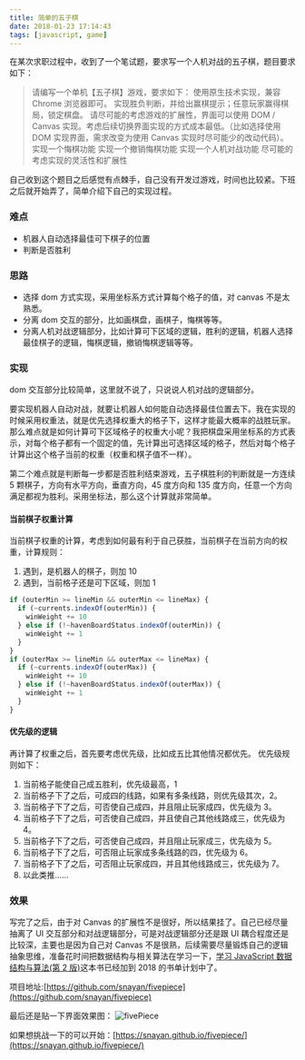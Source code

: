 ```yaml
---
title: 简单的五子棋
date: 2018-01-23 17:14:43
tags: [javascript, game]
---
```


在某次求职过程中，收到了一个笔试题，要求写一个人机对战的五子棋，题目要求如下：

> 请编写一个单机【五子棋】游戏，要求如下：
> 使用原生技术实现，兼容 Chrome 浏览器即可。
> 实现胜负判断，并给出赢棋提示；任意玩家赢得棋局，锁定棋盘。
> 请尽可能的考虑游戏的扩展性，界面可以使用 DOM / Canvas 实现。考虑后续切换界面实现的方式成本最低。（比如选择使用 DOM 实现界面，需求改变为使用 Canvas 实现时尽可能少的改动代码）。
> 实现一个悔棋功能
> 实现一个撤销悔棋功能
> 实现一个人机对战功能
> 尽可能的考虑实现的灵活性和扩展性

自己收到这个题目之后感觉有点棘手，自己没有开发过游戏，时间也比较紧。下班之后就开始弄了，简单介绍下自己的实现过程。

<!--more-->

### 难点

- 机器人自动选择最佳可下棋子的位置
- 判断是否胜利

### 思路

- 选择 dom 方式实现，采用坐标系方式计算每个格子的值，对 canvas 不是太熟悉。
- 分离 dom 交互的部分，比如画棋盘，画棋子，悔棋等等。
- 分离人机对战逻辑部分，比如计算可下区域的逻辑，胜利的逻辑，机器人选择最佳棋子的逻辑，悔棋逻辑，撤销悔棋逻辑等等。

### 实现

dom 交互部分比较简单，这里就不说了，只说说人机对战的逻辑部分。

要实现机器人自动对战，就要让机器人如何能自动选择最佳位置去下。我在实现的时候采用权重法，就是优先选择权重大的格子下，这样才能最大概率的战胜玩家。那么难点就是如何计算可下区域格子的权重大小呢？我把棋盘采用坐标系的方式表示，对每个格子都有一个固定的值，先计算出可选择区域的格子，然后对每个格子计算出这个格子当前的权重（权重和棋子值不一样）。

第二个难点就是判断每一步都是否胜利结束游戏，五子棋胜利的判断就是一方连续 5 颗棋子，方向有水平方向，垂直方向，45 度方向和 135 度方向，任意一个方向满足都视为胜利。采用坐标法，那么这个计算就非常简单。

#### 当前棋子权重计算

当前棋子权重的计算，考虑到如何最有利于自己获胜，当前棋子在当前方向的权重，计算规则：

1. 遇到，是机器人的棋子，则加 10
2. 遇到，当前格子还是可下区域，则加 1

```javascript
if (outerMin >= lineMin && outerMin <= lineMax) {
  if (~currents.indexOf(outerMin)) {
    winWeight += 10
  } else if (!~havenBoardStatus.indexOf(outerMin)) {
    winWeight += 1
  }
}
if (outerMax >= lineMin && outerMax <= lineMax) {
  if (~currents.indexOf(outerMax)) {
    winWeight += 10
  } else if (!~havenBoardStatus.indexOf(outerMax)) {
    winWeight += 1
  }
}
```

#### 优先级的逻辑

再计算了权重之后，首先要考虑优先级，比如成五比其他情况都优先。
优先级规则如下：

1. 当前格子能使自己成五胜利，优先级最高，1
2. 当前格子下了之后，可成四的线路，如果有多条线路，则优先级其次，2。
3. 当前格子下了之后，可否使自己成四，并且阻止玩家成四，优先级为 3。
4. 当前格子下了之后，可否使自己成四，并且使自己其他线路成三，优先级为 4。
5. 当前格子下了之后，可否使自己成四，并且阻止玩家成三，优先级为 5。
6. 当前格子下了之后，可否阻止玩家成多条线路的四，优先级为 6。
7. 当前格子下了之后，可否阻止玩家成四，并且其他线路成三，优先级为 7。
8. 以此类推…...

### 效果

写完了之后，由于对 Canvas 的扩展性不是很好，所以结果挂了。自己已经尽量抽离了 UI 交互部分和对战逻辑部分，可是对战逻辑部分还是跟 UI 耦合程度还是比较深，主要也是因为自己对 Canvas 不是很熟，后续需要尽量锻炼自己的逻辑抽象思维，准备花时间把数据结构与相关算法在学习一下，[学习 JavaScript 数据结构与算法(第 2 版)](https://github.com/snayan/bookLists#2018-%E7%9B%AE%E5%89%8D%E8%AE%A1%E5%88%92)这本书已经加到 2018 的书单计划中了。

项目地址:[https://github.com/snayan/fivepiece](https://github.com/snayan/fivepiece)

最后还是贴一下界面效果图：
![fivePiece](/fivepiece.png)

如果想挑战一下的可以开始：[https://snayan.github.io/fivepiece/](https://snayan.github.io/fivepiece/)
